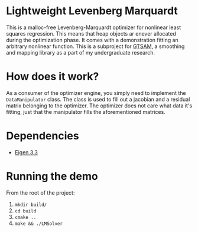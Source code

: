 # Lightweight Levenberg Marquardt

This is a malloc-free Levenberg-Marquardt optimizer for nonlinear least squares regression.
This means that heap objects ar enever allocated during the optimization phase.
It comes with a demonstration fitting an arbitrary nonlinear function. This is a subproject
for [GTSAM](https://bitbucket.org/gtborg/gtsam/), a smoothing and mapping library as a 
part of my undergraduate research.

# How does it work?

As a consumer of the optimizer engine, you simply need to implement the `DataManipulator` class.
The class is used to fill out a jacobian and a residual matrix belonging to the optimizer.
The optimizer does not care what data it's fitting, just that the manipulator fills the
aforementioned matrices.

# Dependencies

* [Eigen 3.3](http://eigen.tuxfamily.org/index.php?title=3.3) 

# Running the demo

From the root of the project:

1. `mkdir build/`
2. `cd build`
3. `cmake ..`
4. `make && ./LMSolver`
